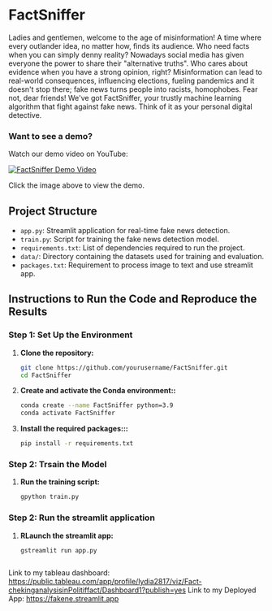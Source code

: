 # FactSniffer

Ladies and gentlemen, welcome to the age of misinformation! A time where every outlander idea, no matter how, finds its audience.
Who need facts when you can simply denny reality? Nowadays social media has given everyone the power to share their "alternative truths". Who cares about evidence when you have a strong opinion, right?
Misinformation can lead to real-world consequences, influencing elections, fueling pandemics and it doesn't stop there; fake news turns people into racists, homophobes.
Fear not, dear friends! We've got FactSniffer, your trustly machine learning algorithm that fight against fake news. Think of it as your personal digital detective.

### Want to see a demo?

Watch our demo video on YouTube:

[![FactSniffer Demo Video](https://img.youtube.com/vi/rFD8hLvLg9E/0.jpg)](https://www.youtube.com/watch?v=rFD8hLvLg9E)

Click the image above to view the demo.

## Project Structure
- `app.py`: Streamlit application for real-time fake news detection.
- `train.py`: Script for training the fake news detection model.
- `requirements.txt`: List of dependencies required to run the project.
- `data/`: Directory containing the datasets used for training and evaluation.
- `packages.txt`: Requirement to process image to text and use streamlit app.

## Instructions to Run the Code and Reproduce the Results

### Step 1: Set Up the Environment
1. **Clone the repository:**
   ```sh
   git clone https://github.com/yourusername/FactSniffer.git
   cd FactSniffer
2. **Create and activate the Conda environment::**
      ```sh
   conda create --name FactSniffer python=3.9
   conda activate FactSniffer
3. **Install the required packages:::**
      ```sh
   pip install -r requirements.txt


### Step 2: Trsain the Model
1. **Run the training script:**
   ```sh
   gpython train.py
### Step 2: Run the streamlit application
1. **RLaunch the streamlit app:**
   ```sh
   gstreamlit run app.py



Link to my tableau dashboard:
https://public.tableau.com/app/profile/lydia2817/viz/Fact-chekinganalysisinPolitiffact/Dashboard1?publish=yes
Link to my Deployed App:
https://fakene.streamlit.app


